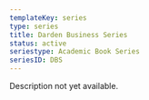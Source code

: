 ```yaml
---
templateKey: series
type: series
title: Darden Business Series
status: active
seriestype: Academic Book Series
seriesID: DBS
---
```

Description not yet available. 